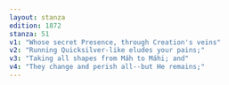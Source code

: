```yaml
---
layout: stanza
edition: 1872
stanza: 51
v1: "Whose secret Presence, through Creation's veins"
v2: "Running Quicksilver-like eludes your pains;"
v3: "Taking all shapes from Máh to Máhi; and"
v4: "They change and perish all--but He remains;"
---
```

